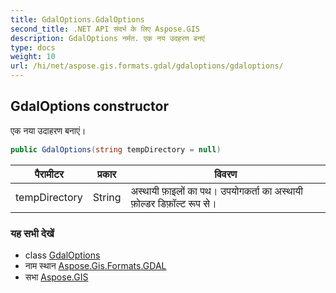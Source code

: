 ```yaml
---
title: GdalOptions.GdalOptions
second_title: .NET API संदर्भ के लिए Aspose.GIS
description: GdalOptions नर्मत. एक नय उदहरण बनएं
type: docs
weight: 10
url: /hi/net/aspose.gis.formats.gdal/gdaloptions/gdaloptions/
---
```

## GdalOptions constructor

एक नया उदाहरण बनाएं।

```csharp
public GdalOptions(string tempDirectory = null)
```

| पैरामीटर | प्रकार | विवरण |
| --- | --- | --- |
| tempDirectory | String | अस्थायी फ़ाइलों का पथ। उपयोगकर्ता का अस्थायी फ़ोल्डर डिफ़ॉल्ट रूप से। |

### यह सभी देखें

* class [GdalOptions](../)
* नाम स्थान [Aspose.Gis.Formats.GDAL](../../gdaloptions/)
* सभा [Aspose.GIS](../../../)


